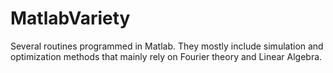 # MatlabVariety
Several routines programmed in Matlab. They mostly include simulation and optimization methods that mainly rely on Fourier theory and Linear Algebra.
